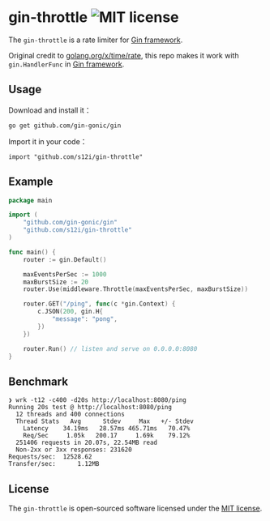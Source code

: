 # gin-throttle ![MIT license](https://poser.pugx.org/laravel/framework/license.svg)

The `gin-throttle` is a rate limiter for [Gin framework](https://github.com/gin-gonic/gin). 

Original credit to [golang.org/x/time/rate](https://godoc.org/golang.org/x/time/rate), this repo makes it work with `gin.HandlerFunc` in [Gin framework](https://github.com/gin-gonic/gin).

## Usage

Download and install it：

```
go get github.com/gin-gonic/gin
```

Import it in your code：

```
import "github.com/s12i/gin-throttle"
```

## Example

```go
package main

import (
	"github.com/gin-gonic/gin"
	"github.com/s12i/gin-throttle"
)

func main() {
	router := gin.Default()

	maxEventsPerSec := 1000
	maxBurstSize := 20
	router.Use(middleware.Throttle(maxEventsPerSec, maxBurstSize))

	router.GET("/ping", func(c *gin.Context) {
		c.JSON(200, gin.H{
			"message": "pong",
		})
	})

	router.Run() // listen and serve on 0.0.0.0:8080
}
```

## Benchmark

```
❯ wrk -t12 -c400 -d20s http://localhost:8080/ping
Running 20s test @ http://localhost:8080/ping
  12 threads and 400 connections
  Thread Stats   Avg      Stdev     Max   +/- Stdev
    Latency    34.19ms   28.57ms 465.71ms   70.47%
    Req/Sec     1.05k   200.17     1.69k    79.12%
  251406 requests in 20.07s, 22.54MB read
  Non-2xx or 3xx responses: 231620
Requests/sec:  12528.62
Transfer/sec:      1.12MB
```

## License

The `gin-throttle` is open-sourced software licensed under the [MIT license](https://opensource.org/licenses/MIT).